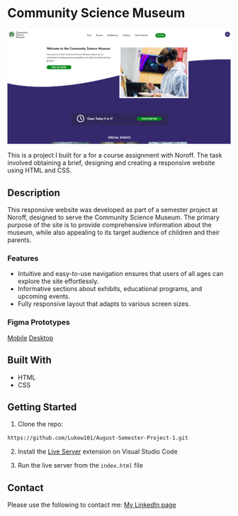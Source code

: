 # Community Science Museum

![image](https://github.com/Lukew101/August-Semester-Project-1/raw/main/assets/community-science-museum-homepage.png)

This is a project I built for a for a course assignment with Noroff. The task involved obtaining a brief, designing and creating a responsive website using HTML and CSS.

## Description

This responsive website was developed as part of a semester project at Noroff, designed to serve the Community Science Museum. The primary purpose of the site is to provide comprehensive information about the museum, while also appealing to its target audience of children and their parents.

### Features
- Intuitive and easy-to-use navigation ensures that users of all ages can explore the site effortlessly.
- Informative sections about exhibits, educational programs, and upcoming events.
- Fully responsive layout that adapts to various screen sizes.

### Figma Prototypes
[Mobile](https://www.figma.com/file/UMg7NnxJ7rOg635TEGbTsB/Semester-Project-1?node-id=0%3A1&t=fZE6ij9YzG0DIBbF-0)
[Desktop](https://www.figma.com/file/UMg7NnxJ7rOg635TEGbTsB/Semester-Project-1?node-id=2%3A2&t=fZE6ij9YzG0DIBbF-0)

## Built With
- HTML
- CSS

## Getting Started
1. Clone the repo:

```bash
https://github.com/Lukew101/August-Semester-Project-1.git
```

2. Install the [Live Server](https://marketplace.visualstudio.com/items?itemName=ritwickdey.LiveServer) extension on Visual Studio Code

3. Run the live server from the `index.html` file

## Contact
Please use the following to contact me:
[My LinkedIn page](https://www.linkedin.com/in/luke-williams-b693421b6/)
